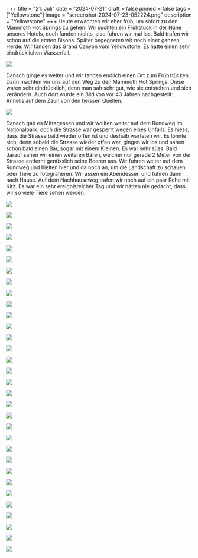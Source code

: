 +++
title = "21. Juli"
date = "2024-07-21"
draft = false
pinned = false
tags = ["Yellowstone"]
image = "screenshot-2024-07-23-052224.png"
description = "Yellowstone"
+++
Heute erwachten wir eher früh, um sofort zu den Mammoth Hot Springs zu gehen. Wir suchten ein Frühstück in der Nähe unseres Hotels, doch fanden nichts, also fuhren wir mal los. Bald trafen wir schon auf die ersten Bisons. Später begegneten wir noch einer ganzen Herde. Wir fanden das Grand Canyon vom Yellowstone. Es hatte einen sehr eindrücklichen Wasserfall.

![](screenshot-2024-07-23-044931.png)

Danach ginge es weiter und wir fanden endlich einen Ort zum Frühstücken. Dann machten wir uns auf den Weg zu den Mammoth Hot Springs. Diese waren sehr eindrücklich, denn man sah sehr gut, wie sie entstehen und sich verändern. Auch dort wurde ein Bild von vor 43 Jahren nachgestellt: Annelis auf dem Zaun von den heissen Quellen.

![](screenshot-2024-07-23-050307.png)

Danach gab es Mittagessen und wir wollten weiter auf dem Rundweg im Nationalpark, doch die Strasse war gesperrt wegen eines Unfalls. Es hiess, dass die Strasse bald wieder offen ist und deshalb warteten wir. Es lohnte sich, denn sobald die Strasse wieder offen war, gingen wir los und sahen schon bald einen Bär, sogar mit einem Kleinen. Es war sehr süss. Bald darauf sahen wir einen weiteren Bären, welcher nur gerade 2 Meter von der Strasse entfernt genüsslich seine Beeren ass. Wir fuhren weiter auf dem Rundweg und hielten hier und da noch an, um die Landschaft zu schauen oder Tiere zu fotografieren. Wir assen ein Abendessen und fuhren dann nach Hause. Auf dem Nachhauseweg trafen wir noch auf ein paar Rehe mit Kitz. Es war ein sehr ereignisreicher Tag und wir hätten nie gedacht, dass wir so viele Tiere sehen werden.

![](screenshot-2024-07-23-043724.png)

![](screenshot-2024-07-23-044539.png)

![](screenshot-2024-07-23-044808.png)

![](screenshot-2024-07-23-044817.png)

![](screenshot-2024-07-23-044842.png)

![](screenshot-2024-07-23-044849.png)

![](screenshot-2024-07-23-044859.png)

![](screenshot-2024-07-23-044905.png)

![](screenshot-2024-07-23-052121.png)

![](screenshot-2024-07-23-052204.png)

![](screenshot-2024-07-23-045219.png)

![](screenshot-2024-07-24-223801.png)

![](screenshot-2024-07-23-050223.png)

![](screenshot-2024-07-23-050238.png)

![](screenshot-2024-07-23-050247.png)

![](screenshot-2024-07-23-050511.png)

![](screenshot-2024-07-23-050839.png)

![](screenshot-2024-07-23-051355.png)

![](screenshot-2024-07-23-051706.png)

![](screenshot-2024-07-23-051715.png)

![](screenshot-2024-07-23-051723.png)

![](screenshot-2024-07-23-051734.png)

![](screenshot-2024-07-23-051755.png)

![](screenshot-2024-07-23-051814.png)

![](screenshot-2024-07-23-052056.png)

![](screenshot-2024-07-23-051830.png)

![](screenshot-2024-07-23-051855.png)

![](screenshot-2024-07-23-051907.png)

![](screenshot-2024-07-23-051913.png)

![](screenshot-2024-07-23-051951.png)

![](screenshot-2024-07-23-052027.png)

![](screenshot-2024-07-23-051956.png)